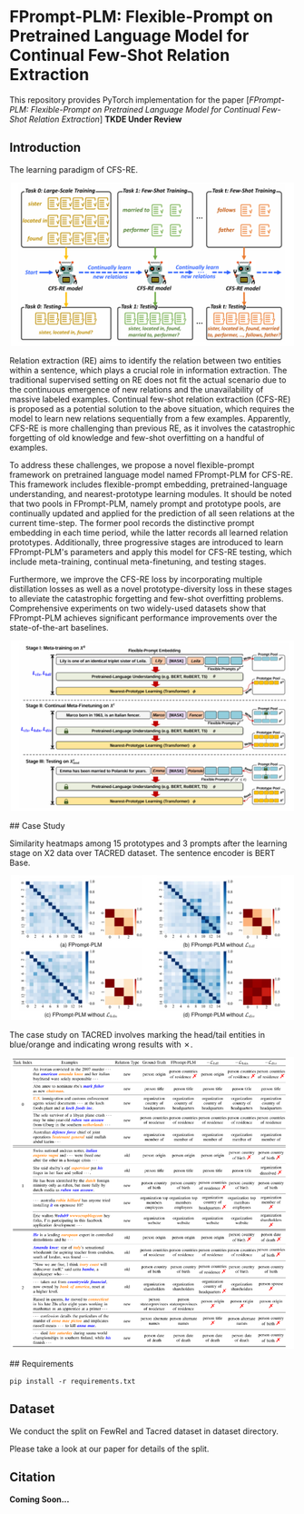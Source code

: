 # FPrompt-PLM: Flexible-Prompt on Pretrained Language Model for Continual Few-Shot Relation Extraction

This repository provides PyTorch implementation for the paper [*FPrompt-PLM: Flexible-Prompt on Pretrained Language Model for Continual Few-Shot Relation Extraction*] **TKDE Under Review**

## Introduction

The learning paradigm of CFS-RE.

<p align="center">
<img src="assets/CFS-RE.png"  width="500">
</p>
Relation extraction (RE) aims to identify the relation between two entities within a sentence, which plays a crucial role in information extraction. The traditional supervised setting on RE does not fit the actual scenario due to the continuous emergence of new relations and the unavailability of massive labeled examples. Continual few-shot relation extraction (CFS-RE) is proposed as a potential solution to the above situation, which requires the model to learn new relations sequentially from a few examples. Apparently, CFS-RE is more challenging than previous RE, as it involves the catastrophic forgetting of old knowledge and few-shot overfitting on a handful of examples.

To address these challenges, we propose a novel flexible-prompt framework on pretrained language model named FPrompt-PLM for CFS-RE. This framework includes flexible-prompt embedding, pretrained-language understanding, and nearest-prototype learning modules. It should be noted that two pools in FPrompt-PLM, namely prompt and prototype pools, are continually updated and applied for the prediction of all seen relations at the current time-step. The former pool records the distinctive prompt embedding in each time period, while the latter records all learned relation prototypes. Additionally, three progressive stages are introduced to learn FPrompt-PLM's parameters and apply this model for CFS-RE testing, which include meta-training, continual meta-finetuning, and testing stages.

Furthermore, we improve the CFS-RE loss by incorporating multiple distillation losses as well as a novel prototype-diversity loss in these stages to alleviate the catastrophic forgetting and few-shot overfitting problems. Comprehensive experiments on two widely-used datasets show that FPrompt-PLM achieves significant performance improvements over the state-of-the-art baselines.
<p align="center">
<img src="assets/FPrompt-framework.png" alt="MatPlotAgent" width="500">
</p>
## Case Study

Similarity heatmaps among 15 prototypes and 3 prompts after the learning stage on X2 data over TACRED dataset. The sentence encoder is BERT Base.

<p align="center">
    <img src="assets/cs1.png" width="500">
</p>

The case study on TACRED involves marking the head/tail entities in blue/orange and indicating wrong results with ✗.
<p align="center">
<img src="assets/cs2.png" width="500">
</p>
## Requirements

```
pip install -r requirements.txt
```

## Dataset

We conduct the split on FewRel and Tacred dataset in dataset directory. 

Please take a look at our paper for details of the split.


## Citation
**Coming Soon...**


